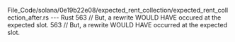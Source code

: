 File_Code/solana/0e19b22e08/expected_rent_collection/expected_rent_collection_after.rs --- Rust
563                 // But, a rewrite WOULD HAVE occured at the expected slot.                                                                               563                 // But, a rewrite WOULD HAVE occurred at the expected slot.

